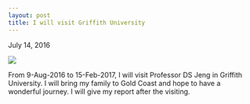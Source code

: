 ```yaml
---
layout: post
title: I will visit Griffith University
---
```

July 14, 2016

<img src="https://static.wixstatic.com/media/d19f46_a92791a402a6450b8a3555710df3b57c~mv2.jpg/v1/fill/w_788,h_410,al_c,q_80,usm_0.66_1.00_0.01/d19f46_a92791a402a6450b8a3555710df3b57c~mv2.webp">

From 9-Aug-2016 to 15-Feb-2017, I will visit Professor DS Jeng in Griffith University. I will bring my family to Gold Coast and hope to have a wonderful journey. I will give my report after the visiting.
